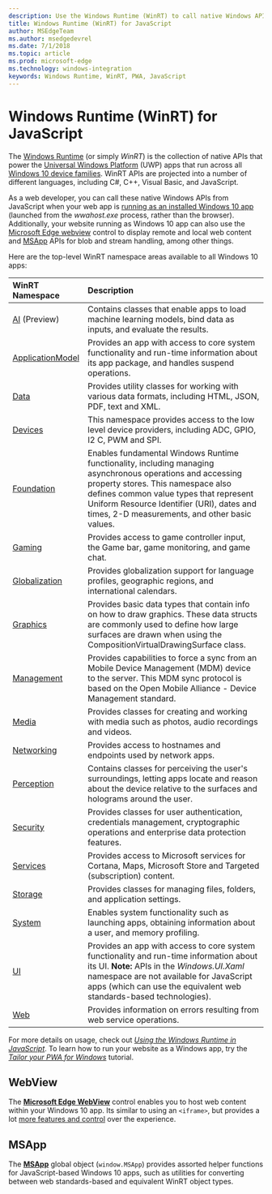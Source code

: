 ```yaml
---
description: Use the Windows Runtime (WinRT) to call native Windows APIs from your JavaScript app.
title: Windows Runtime (WinRT) for JavaScript
author: MSEdgeTeam
ms.author: msedgedevrel
ms.date: 7/1/2018
ms.topic: article
ms.prod: microsoft-edge
ms.technology: windows-integration
keywords: Windows Runtime, WinRT, PWA, JavaScript
---
```


# Windows Runtime (WinRT) for JavaScript

The [Windows Runtime](https://docs.microsoft.com/en-us/windows/uwp/get-started/universal-application-platform-guide#how-the-universal-windows-platform-relates-to-windows-runtime-apis) (or simply *WinRT*) is the collection of native APIs that power the [Universal Windows Platform](https://docs.microsoft.com/en-us/windows/uwp/get-started/universal-application-platform-guide) (UWP) apps that run across all [Windows 10 device families](https://docs.microsoft.com/en-us/uwp/extension-sdks/device-families-overview). WinRT APIs are projected into a number of different languages, including C#, C++, Visual Basic, and JavaScript.

As a web developer, you can call these native Windows APIs from JavaScript when your web app is [running as an installed Windows 10 app](./progressive-web-apps/windows-features.md#set-up-and-run-your-universal-windows-app) (launched from the *wwahost.exe* process, rather than the browser). Additionally, your website running as Windows 10 app can also use the [Microsoft Edge webview](#webview) control to display remote and local web content and  [MSApp](#msapp) APIs for blob and stream handling, among other things. 

Here are the top-level WinRT namespace areas available to all Windows 10 apps:

WinRT Namespace | Description
:--- | :----
[AI](https://docs.microsoft.com/en-us/uwp/api/windows.AI.MachineLearning.Preview) (Preview) | Contains classes that enable apps to load machine learning models, bind data as inputs, and evaluate the results.
[ApplicationModel](https://docs.microsoft.com/en-us/uwp/api/windows.applicationmodel) | Provides an app with access to core system functionality and run-time information about its app package, and handles suspend operations.
[Data](https://docs.microsoft.com/en-us/uwp/api/windows.data.html) | Provides utility classes for working with various data formats, including HTML, JSON, PDF, text and XML.
[Devices](https://docs.microsoft.com/en-us/uwp/api/windows.devices) | This namespace provides access to the low level device providers, including ADC, GPIO, I2 C, PWM and SPI.
[Foundation](https://docs.microsoft.com/en-us/uwp/api/windows.foundation) | Enables fundamental Windows Runtime functionality, including managing asynchronous operations and accessing property stores. This namespace also defines common value types that represent Uniform Resource Identifier (URI), dates and times, 2-D measurements, and other basic values.
[Gaming](https://docs.microsoft.com/en-us/uwp/api/windows.gaming.input) |Provides access to game controller input, the Game bar, game monitoring, and game chat.
[Globalization](https://docs.microsoft.com/en-us/uwp/api/windows.globalization) | Provides globalization support for language profiles, geographic regions, and international calendars.
[Graphics](https://docs.microsoft.com/en-us/uwp/api/windows.graphics) | Provides basic data types that contain info on how to draw graphics. These data structs are commonly used to define how large surfaces are drawn when using the CompositionVirtualDrawingSurface class.
[Management](https://docs.microsoft.com/en-us/uwp/api/windows.management) | Provides capabilities to force a sync from an Mobile Device Management (MDM) device to the server. This MDM sync protocol is based on the Open Mobile Alliance - Device Management standard.
[Media](https://docs.microsoft.com/en-us/uwp/api/windows.media) |Provides classes for creating and working with media such as photos, audio recordings and videos.
[Networking](https://docs.microsoft.com/en-us/uwp/api/windows.networking) |Provides access to hostnames and endpoints used by network apps.
[Perception](https://docs.microsoft.com/en-us/uwp/api/windows.perception) |Contains classes for perceiving the user's surroundings, letting apps locate and reason about the device relative to the surfaces and holograms around the user.
[Security](https://docs.microsoft.com/en-us/uwp/api/windows.security.authentication.identity) | Provides classes for user authentication, credentials management, cryptographic operations and enterprise data protection features.
[Services](https://docs.microsoft.com/en-us/uwp/api/windows.services.cortana) |Provides access to Microsoft services for Cortana, Maps, Microsoft Store and Targeted (subscription) content.
[Storage](https://docs.microsoft.com/en-us/uwp/api/windows.storage) |Provides classes for managing files, folders, and application settings.
[System](https://docs.microsoft.com/en-us/uwp/api/windows.system) |Enables system functionality such as launching apps, obtaining information about a user, and memory profiling.
[UI](https://docs.microsoft.com/en-us/uwp/api/windows.ui) | Provides an app with access to core system functionality and run-time information about its UI. **Note:** APIs in the *Windows.UI.Xaml* namespace are not available for JavaScript apps (which can use the equivalent web standards-based technologies).
[Web](https://docs.microsoft.com/en-us/uwp/api/windows.web) | Provides information on errors resulting from web service operations.

For more details on usage, check out [*Using the Windows Runtime in JavaScript*](windows-runtime/using-the-windows-runtime-in-javascript.md). To learn how to run your website as a Windows app, try the [*Tailor your PWA for Windows*](progressive-web-apps/windows-features.md) tutorial.


## WebView

The [**Microsoft Edge WebView**](webview.md) control enables you to host web content within your Windows 10 app. Its similar to using an `<iframe>`, but provides a lot [more features and control](hosting/webview.md#webview-versus-iframe) over the experience.

## MSApp

The [**MSApp**](windows-runtime/reference/msapp.md) global object (`window.MSApp`) provides assorted helper functions for JavaScript-based Windows 10 apps, such as utilities for converting between web standards-based and equivalent WinRT object types.



